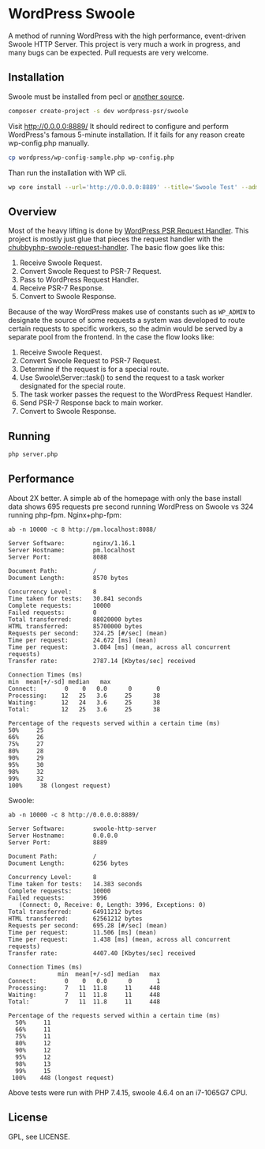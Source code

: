 WordPress Swoole
===========

A method of running WordPress with the high performance, event-driven Swoole HTTP Server.
This project is very much a work in progress, and many bugs can be expected.
Pull requests are very welcome.

Installation
------------

Swoole must be installed from pecl or [another source](https://www.swoole.co.uk/docs/get-started/installation).

```bash
composer create-project -s dev wordpress-psr/swoole
```

Visit http://0.0.0.0:8889/ It should redirect to configure and perform WordPress's famous 5-minute installation.
If it fails for any reason create wp-config.php manually.
```bash
cp wordpress/wp-config-sample.php wp-config.php
```
Than run the installation with WP cli.
```bash
wp core install --url='http://0.0.0.0:8889' --title='Swoole Test' --admin_user=admin --admin_password=password --skip-email
```

Overview
-----------

Most of the heavy lifting is done by [WordPress PSR Request Handler](https://github.com/WordPress-PSR/request-handler/).
This project is mostly just glue that pieces the request handler with the [chubbyphp-swoole-request-handler](https://github.com/chubbyphp/chubbyphp-swoole-request-handler).
The basic flow goes like this:
1. Receive Swoole Request.
2. Convert Swoole Request to PSR-7 Request.
3. Pass to WordPress Request Handler.
4. Receive PSR-7 Response.
5. Convert to Swoole Response.

Because of the way WordPress makes use of constants such as `WP_ADMIN` to designate the source of some requests a system was developed to route certain requests to specific workers, so the admin would be served by a separate pool from the frontend.
In the case the flow looks like:

1. Receive Swoole Request.
2. Convert Swoole Request to PSR-7 Request.
3. Determine if the request is for a special route.
3. Use Swoole\Server::task() to send the request to a task worker designated for the special route.
3. The task worker passes the request to the WordPress Request Handler.
4. Send PSR-7 Response back to main worker.
5. Convert to Swoole Response.

Running
-------
```bash
php server.php
```

Performance
-------
About 2X better. A simple ab of the homepage with only the base install data shows
695 requests pre second running WordPress on Swoole vs 324 running php-fpm.
Nginx+php-fpm:
```
ab -n 10000 -c 8 http://pm.localhost:8088/

Server Software:        nginx/1.16.1
Server Hostname:        pm.localhost
Server Port:            8088

Document Path:          /
Document Length:        8570 bytes

Concurrency Level:      8
Time taken for tests:   30.841 seconds
Complete requests:      10000
Failed requests:        0
Total transferred:      88020000 bytes
HTML transferred:       85700000 bytes
Requests per second:    324.25 [#/sec] (mean)
Time per request:       24.672 [ms] (mean)
Time per request:       3.084 [ms] (mean, across all concurrent requests)
Transfer rate:          2787.14 [Kbytes/sec] received

Connection Times (ms)
min  mean[+/-sd] median   max
Connect:        0    0   0.0      0       0
Processing:    12   25   3.6     25      38
Waiting:       12   24   3.6     25      38
Total:         12   25   3.6     25      38

Percentage of the requests served within a certain time (ms)
50%     25
66%     26
75%     27
80%     28
90%     29
95%     30
98%     32
99%     32
100%     38 (longest request)
```
Swoole:
```
ab -n 10000 -c 8 http://0.0.0.0:8889/

Server Software:        swoole-http-server
Server Hostname:        0.0.0.0
Server Port:            8889

Document Path:          /
Document Length:        6256 bytes

Concurrency Level:      8
Time taken for tests:   14.383 seconds
Complete requests:      10000
Failed requests:        3996
   (Connect: 0, Receive: 0, Length: 3996, Exceptions: 0)
Total transferred:      64911212 bytes
HTML transferred:       62561212 bytes
Requests per second:    695.28 [#/sec] (mean)
Time per request:       11.506 [ms] (mean)
Time per request:       1.438 [ms] (mean, across all concurrent requests)
Transfer rate:          4407.40 [Kbytes/sec] received

Connection Times (ms)
              min  mean[+/-sd] median   max
Connect:        0    0   0.0      0       1
Processing:     7   11  11.8     11     448
Waiting:        7   11  11.8     11     448
Total:          7   11  11.8     11     448

Percentage of the requests served within a certain time (ms)
  50%     11
  66%     11
  75%     11
  80%     12
  90%     12
  95%     12
  98%     13
  99%     15
 100%    448 (longest request)
```

Above tests were run with PHP 7.4.15, swoole 4.6.4 on an i7-1065G7 CPU.

License
-------

GPL, see LICENSE.